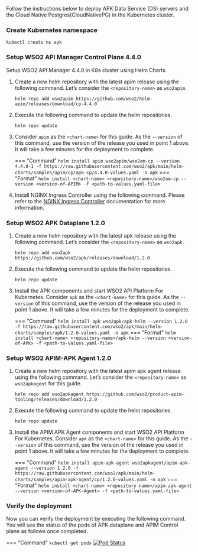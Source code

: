 
Follow the instructions below to deploy APK Data Service (DS) servers and the Cloud Native Postgres(CloudNativePG) in the Kubernetes cluster.

### Create Kubernetes namespace

``` 
kubectl create ns apk
```


### Setup WSO2 API Manager Control Plane 4.4.0

Setup WSO2 API Manager 4.4.0 in K8s cluster using Helm Charts.

1. Create a new helm repository with the latest apim release using the following command. Let’s consider the ```<repository-name>``` as ```wso2apim```.

    ```console
    helm repo add wso2apim https://github.com/wso2/helm-apim/releases/download/cp-4.4.0
    ```

2. Execute the following command to update the helm repositories.

    ```console
    helm repo update
    ```

3. Consider ```apim``` as the ```<chart-name>``` for this guide. As the ```--version``` of this command, use the version of the release you used in point 1 above. It will take a few minutes for the deployment to complete.

    === "Command"
        ```
        helm install apim wso2apim/wso2am-cp --version 4.4.0-1 -f https://raw.githubusercontent.com/wso2/apk/main/helm-charts/samples/apim/cp/apk-cp/4.4.0-values.yaml -n apk
        ```
    === "Format"
        ```
        helm install <chart-name> <repository-name>/wso2am-cp --version <version-of-APIM> -f <path-to-values.yaml-file>
        ```

4. Install NGINX Ingress Controller using the following command. Please refer to the [NGINX Ingress Controller](https://kubernetes.github.io/ingress-nginx/deploy/#local-development-clusters) documentation for more information.


### Setup WSO2 APK Dataplane 1.2.0

1. Create a new helm repository with the latest apk release using the following command. Let’s consider the ```<repository-name>``` as ```wso2apk```.

    ```console
    helm repo add wso2apk https://github.com/wso2/apk/releases/download/1.2.0
    ```

2. Execute the following command to update the helm repositories.

    ```console
    helm repo update
    ```
   
3. Install the APK components and start WSO2 API Platform For Kubernetes. Consider ```apk``` as the ```<chart-name>``` for this guide. As the ```--version``` of this command, use the version of the release you used in point 1 above. It will take a few minutes for the deployment to complete.

    === "Command"
        ```
        helm install apk wso2apk/apk-helm --version 1.2.0 -f https://raw.githubusercontent.com/wso2/apk/main/helm-charts/samples/apk/1.2.0-values.yaml -n apk
        ``` 
    === "Format"
        ```
        helm install <chart-name> <repository-name>/apk-helm --version <version-of-APK> -f <path-to-values.yaml-file>
        ```


### Setup WSO2 APIM-APK Agent 1.2.0

1. Create a new helm repository with the latest apim apk agent release using the following command. Let’s consider the ```<repository-name>``` as ```wso2apkagent``` for this guide.

    ```console
    helm repo add wso2apkagent https://github.com/wso2/product-apim-tooling/releases/download/1.2.0
    ```

2. Execute the following command to update the helm repositories.

    ```console
    helm repo update
    ```

3. Install the APIM APK Agent components and start WSO2 API Platform For Kubernetes. Consider ```apk``` as the ```<chart-name>``` for this guide. As the ```--version``` of this command, use the version of the release you used in point 1 above. It will take a few minutes for the deployment to complete.

    === "Command"
        ```
        helm install apim-apk-agent wso2apkagent/apim-apk-agent --version 1.2.0 -f https://raw.githubusercontent.com/wso2/apk/main/helm-charts/samples/apim-apk-agent/cp/1.2.0-values.yaml -n apk
        ```
    === "Format"
        ```
        helm install <chart-name> <repository-name>/apim-apk-agent --version <version-of-APK-Agent> -f <path-to-values.yaml-file>
        ```


### Verify the deployment

Now you can verify the deployment by executing the following command. You will see the status of the pods of APK dataplane and APIM Control plane as follows once completed.

=== "Command"
    ```
    kubectl get pods
    ```
    [![Pod Status](../assets/img/get-started/cp-podstatus.png)](../assets/img/get-started/cp-podstatus.png)